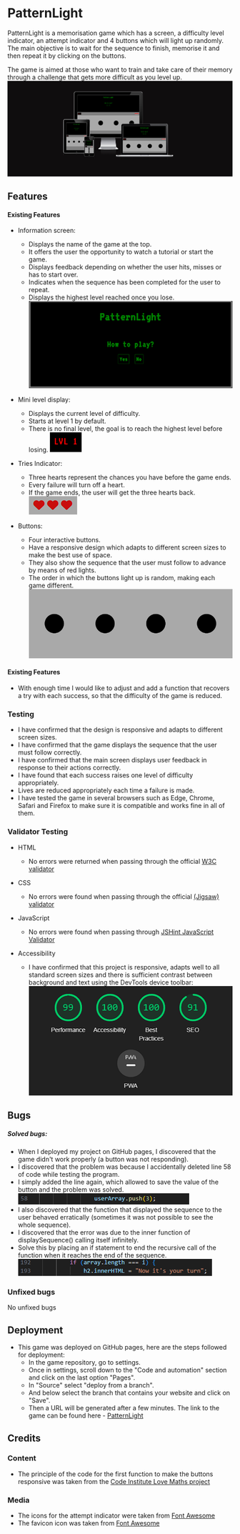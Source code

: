 # PatternLight
PatternLight is a memorisation game which has a screen, a difficulty level indicator, an attempt indicator and 4 buttons which will light up randomly. The main objective is to wait for the sequence to finish, memorise it and then repeat it by clicking on the buttons.

The game is aimed at those who want to train and take care of their memory through a challenge that gets more difficult as you level up.
![PatternLight in different screen sizes](assets/images/PatternLight%20in%20different%20screen%20sizes.png)

## Features
#### Existing Features
- Information screen:
    - Displays the name of the game at the top.
    - It offers the user the opportunity to watch a tutorial or start the game.
    - Displays feedback depending on whether the user hits, misses or has to start over.
    - Indicates when the sequence has been completed for the user to repeat.
    - Displays the highest level reached once you lose.
    ![Information screen](assets/images/Main%20screen%202.png)

- Mini level display:
    - Displays the current level of difficulty.
    - Starts at level 1 by default.
    - There is no final level, the goal is to reach the highest level before losing.
    ![Mini level display](assets/images/Mini%20level%20display.png)

- Tries Indicator:
    - Three hearts represent the chances you have before the game ends.
    - Every failure will turn off a heart.
    - If the game ends, the user will get the three hearts back.
    ![tries Indicator](assets/images/tries%20indicator.png)


- Buttons: 
    - Four interactive buttons.
    - Have a responsive design which adapts to different screen sizes to make the best use of space. 
    - They also show the sequence that the user must follow to advance by means of red lights.
    - The order in which the buttons light up is random, making each game different.
    ![buttons](assets/images/buttons.png)
#### Existing Features
- With enough time I would like to adjust and add a function that recovers a try with each success, so that the difficulty of the game is reduced.
### Testing
- I have confirmed that the design is responsive and adapts to different screen sizes.
- I have confirmed that the game displays the sequence that the user must follow correctly.
- I have confirmed that the main screen displays user feedback in response to their actions correctly.
- I have found that each success raises one level of difficulty appropriately. 
- Lives are reduced appropriately each time a failure is made.
- I have tested the game in several browsers such as Edge, Chrome, Safari and Firefox to make sure it is compatible and works fine in all of them.

### Validator Testing
- HTML
    - No errors were returned when passing through the official [W3C validator](https://validator.w3.org/nu/?doc=https%3A%2F%2Flsverry.github.io%2FPattern-Light%2F)

- CSS
    - No errors were found when passing through the official [(Jigsaw) validator](https://jigsaw.w3.org/css-validator/validator?uri=https%3A%2F%2Flsverry.github.io%2FPattern-Light%2F&profile=css3svg&usermedium=all&warning=1&vextwarning=&lang=en)

- JavaScript
    - No errors were found when passing through [JSHint JavaScript Validator](https://jshint.com/)

- Accessibility
    - I have confirmed that this project is responsive, adapts well to all standard screen sizes and there is sufficient contrast between background and text using the DevTools device toolbar: 
    ![LightHouse Test](assets/images/Lighthouse.png)


## Bugs
##### Solved bugs:
- When I deployed my project on GitHub pages, I discovered that the game didn't work properly (a button was not responding).
- I discovered that the problem was because I accidentally deleted line 58 of code while testing the program.
- I simply added the line again, which allowed to save the value of the button and the problem was solved.
![Line 58](assets/images/Line%2058.png)
- I also discovered that the function that displayed the sequence to the user behaved erratically (sometimes it was not possible to see the whole sequence).
- I discovered that the error was due to the inner function of displaySequence() calling itself infinitely.
- Solve this by placing an if statement to end the recursive call of the function when it reaches the end of the sequence.
![if statement](assets/images/if%20statement%20.png)

### Unfixed bugs
No unfixed bugs

## Deployment
- This game was deployed on GitHub pages, here are the steps followed for deployment:
    - In the game repository, go to settings.
    - Once in settings, scroll down to the "Code and automation" section and click on the last option "Pages".
    - In "Source" select "deploy from a branch".
    - And below select the branch that contains your website and click on "Save".
    - Then a URL will be generated after a few minutes.
    The link to the game can be found here - [PatternLight](https://lsverry.github.io/Pattern-Light/)

## Credits

### Content
- The principle of the code for the first function to make the buttons responsive was taken from the [Code Institute Love Maths project](https://github.com/Code-Institute-Org/love-maths)

### Media
- The icons for the attempt indicator were taken from [Font Awesome](https://fontawesome.com/)
- The favicon icon was taken from [Font Awesome](https://fontawesome.com/)